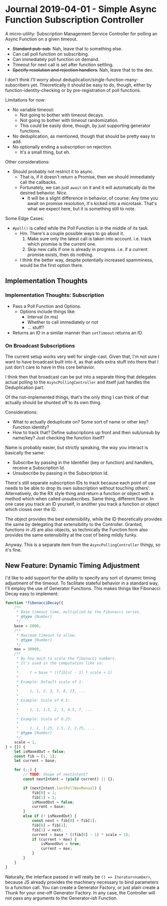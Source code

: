 Journal 2019-04-01 - Simple Async Function Subscription Controller
==================================================================

A micro-utility: Subscription Management Service Controller for polling an Async Function on a given timeout.

- ~~Standard pub-sub.~~ Nah, leave that to something else.
- Can call poll function on subscribing.
- Can immediately poll function on demand.
- Timeout for next call is set after function settling.
- ~~Specify resolution and rejection handlers.~~ Nah, leave that to the dev.

I don't think I'll worry about deduplication/single-function-many-subscribers yet.  Theoretically it should be easy to do, though, either by function-identity-checking or by pre-registration of poll functions.

Limitations for now:

- No variable timeout:
    - Not going to bother with timeout decays.
    - Not going to bother with timeout randomization.
    - This could be easily done, though, by just supporting generator functions.
- No deduplication, as mentioned, though that should be pretty easy to add.
- No optionally ending a subscription on rejection.
    - It's a small thing, but eh.

Other considerations:

- Should probably not restrict it to async.
    - That is, if it doesn't return a Promise, then we should immediately call the callbacks.
    - Fortunately, we can just `await` on it and it will automatically do the desired behavior.  _Nice_.
        - It will be a slight difference in behavior, of course: Any time you await on promise resolution, it's kicked into a microtask.  That's what we expect here, but it is something still to note.

Some Edge Cases:

- `#poll()` is called while the Poll Function is in the middle of its task.
    - Hm.  There's a couple possible ways to go about it.
        1. Make sure only the latest call is taken into account.  i.e. track which promise is the current one.
        2. Skip new calls if one is already in progress.  i.e. if a current promise exists, then do nothing.
    - I think the better way, despite potentially increased spamminess, would be the first option there.



## Implementation Thoughts


### Implementation Thoughts: Subscription

- Pass a Poll Function and Options.
    - Options include things like:
        - Interval (in ms)
        - Whether to call immediately or not
        - ... stuff?
- Returns an ID in a similar manner than `setTimeout` returns an ID.


### On Broadcast Subscriptions

The current setup works very well for single-cast.  Given that, I'm not sure I want to have broadcast built into it, as that adds extra stuff into there that I just don't care to have in this core behavior.

I think then that broadcast can be put into a separate thing that delegates actual polling to the `AsyncPollingController` and itself just handles the Deduplication part.

Of the not-implemented things, that's the only thing I can think of that actually should be shunted off to its own thing.

Considerations:

- What to actually deduplicate on?  Some sort of name or other key?  Function identity?
- How to track that?  Define subscriptions up front and then sub/unsub by name/key?  Just checking the function itself?

Name is probably easier, but strictly speaking, the way you interact is basically the same:

- Subscribe by passing in the Identifier (key or function) and handlers, receive a Subscription Id.
- Unsubscribe by passing in the Subscription Id.

There's still separate subscription IDs to track because each point of use needs to be able to drop its own subscription without touching others'.  Alternatively, do the RX style thing and return a function or object with a method which when called unsubscribes.  Same thing, different flavor.  In one case you track an ID yourself, in another you track a function or object which closes over the ID.

The object provides the best extensibility, while the ID theoretically provides the same by delegating that extensibility to the Controller.  Granted, functions in JS are also objects, so technically the Function form also provides the same extensibility at the cost of being mildly funky.

Anyway.  This is a separate item from the `AsyncPollingController` thingy, so it's fine.



## New Feature: Dynamic Timing Adjustment

I'd like to add support for the ability to specify any sort of dynamic timing adjustment of the timeout.  To facilitate stateful behavior in a standard way, I'll employ the use of Generator Functions.  This makes things like Fibonacci Decay easy to implement:

```js
function *fibonacciDecay({
    /**
     * Base timeout time, multiplied by the Fibonacci series.
     * @type {Number}
     */
    base = 2000,
    /**
     * Maximum timeout to allow.
     * @type {Number}
     */
    max = 30000,
    /**
     * By how much to scale the fibonacci numbers.
     * It's used in the computation like so:
     *
     *     t = base * ((fib[n] - 1) * scale + 1)
     *
     * Example: Default scale of 1:
     *
     *     1, 1, 2, 3, 5, 8, 13, ...
     *
     * Example: Scale of 0.5:
     *
     *     1, 1, 1.5, 2, 3, 4.5, 7, ...
     *
     * Example: Scale of 0.25:
     *
     *     1, 1, 1.25, 1.5, 2, 2.75, ...
     * @type {Number}
     */
    scale = 1,
} = {}) {
    let isMaxedOut = false;
    const fib = [1, 1];
    let current = base;

    for (;;) {
        // TODO: Shape of nextIntent?
        const nextIntent = (yield current) || {};

        if (nextIntent.lastPollWasManual) {
            fib[0] = 1;
            fib[1] = 1;
            isMaxedOut = false;
            current = base;
        }
        else if (! isMaxedOut) {
            const next = fib[0] + fib[1];
            fib[0] = fib[1];
            fib[1] = next;
            current = base * ((fib[0] - 1) * scale + 1);
            if (current > max) {
                isMaxedOut = true;
                current = max;
            }
        }
    }
}
```

Naturally, the interface passed in will really be `() => Iterator<number>`, because JS already provides the machinery necessary to bind parameters to a function call.  You can create a Generator Factory, or just plain create a Thunk for your one-off Generator Factory.  In any case, the Controller will not pass any arguments to the Generator-ish Function.
